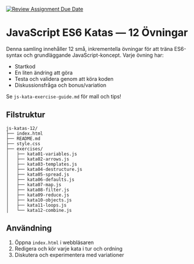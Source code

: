 [![Review Assignment Due Date](https://classroom.github.com/assets/deadline-readme-button-22041afd0340ce965d47ae6ef1cefeee28c7c493a6346c4f15d667ab976d596c.svg)](https://classroom.github.com/a/hSbhD_HA)
# JavaScript ES6 Katas — 12 Övningar

Denna samling innehåller 12 små, inkrementella övningar för att träna ES6-syntax och grundläggande JavaScript-koncept. Varje övning har:
- Startkod
- En liten ändring att göra
- Testa och validera genom att köra koden
- Diskussionsfråga och bonus/variation

Se `js-kata-exercise-guide.md` för mall och tips!

## Filstruktur
```
js-katas-12/
├── index.html
├── README.md
├── style.css
├── exercises/
│   ├── kata01-variables.js
│   ├── kata02-arrows.js
│   ├── kata03-templates.js
│   ├── kata04-destructure.js
│   ├── kata05-spread.js
│   ├── kata06-defaults.js
│   ├── kata07-map.js
│   ├── kata08-filter.js
│   ├── kata09-reduce.js
│   ├── kata10-objects.js
│   ├── kata11-loops.js
│   └── kata12-combine.js
```

## Användning
1. Öppna `index.html` i webbläsaren
2. Redigera och kör varje kata i tur och ordning
3. Diskutera och experimentera med variationer
